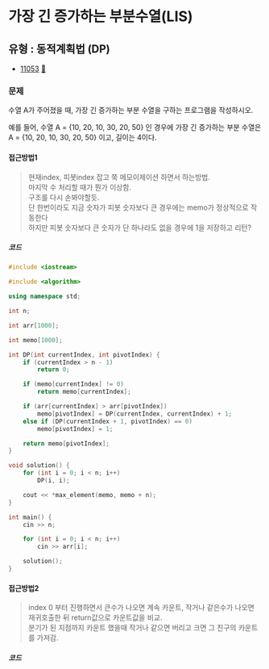 # 가장 긴 증가하는 부분수열(LIS)
## 유형 : 동적계획법 (DP)
* [11053](https://www.acmicpc.net/problem/11053) [:page_facing_up:](https://github.com/rudeore333/TIL/blob/master/Algorithm/codes/11053.cpp)


### 문제
수열 A가 주어졌을 때, 가장 긴 증가하는 부분 수열을 구하는 프로그램을 작성하시오.   

예를 들어, 수열 A = {10, 20, 10, 30, 20, 50} 인 경우에 가장 긴 증가하는 부분 수열은 A = {10, 20, 10, 30, 20, 50} 이고, 길이는 4이다.   

#### 접근방법1
> 현재index, 피봇index 잡고 쭉 메모이제이션 하면서 하는방법.   
> 마지막 수 처리할 때가 뭔가 이상함.   
> 구조를 다시 손봐야할듯.   
> 단 한번이라도 지금 숫자가 피봇 숫자보다 큰 경우에는 memo가 정상적으로 작동한다   
> 하지만 피봇 숫자보다 큰 숫자가 단 하나라도 없을 경우에 1을 저장하고 리턴?   

##### 코드
```cpp
#include <iostream>

#include <algorithm>

using namespace std;

int n;

int arr[1000];

int memo[1000];

int DP(int currentIndex, int pivotIndex) {
	if (currentIndex > n - 1)
		return 0;

	if (memo[currentIndex] != 0)
		return memo[currentIndex];

	if (arr[currentIndex] > arr[pivotIndex])
		memo[pivotIndex] = DP(currentIndex, currentIndex) + 1;
	else if (DP(currentIndex + 1, pivotIndex) == 0)
		memo[pivotIndex] = 1;

	return memo[pivotIndex];
}

void solution() {
	for (int i = 0; i < n; i++)
		DP(i, i);

	cout << *max_element(memo, memo + n);
}

int main() {
	cin >> n;

	for (int i = 0; i < n; i++)
		cin >> arr[i];

	solution();
}
```

#### 접근방법2
> index 0 부터 진행하면서 큰수가 나오면 계속 카운트, 작거나 같은수가 나오면 재귀호출한 뒤 return값으로 카운트값을 비교.   
> 분기가 된 지점까지 카운트 했을때 작거나 같으면 버리고 크면 그 친구의 카운트를 가져감.

##### 코드
```cpp
```